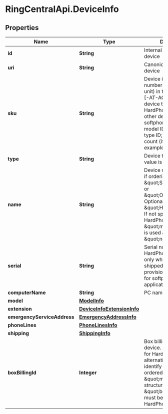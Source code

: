 # RingCentralApi.DeviceInfo

## Properties
Name | Type | Description | Notes
------------ | ------------- | ------------- | -------------
**id** | **String** | Internal identifier of a device | [optional] 
**uri** | **String** | Canonical URI of a device | [optional] 
**sku** | **String** | Device identification number (stock keeping unit) in the format TP-ID [-AT-AC], where TP is device type (HP for RC HardPhone, DV for all other devices including softphone); ID - device model ID; AT -addon type ID; AC - addon count (if any). For example &#39;HP-56-2-2&#39; | [optional] 
**type** | **String** | Device type. The default value is &#39;HardPhone&#39; | [optional] 
**name** | **String** | Device name. Mandatory if ordering \&quot;SoftPhone\&quot; or \&quot;OtherPhone\&quot;. Optional for \&quot;HardPhone\&quot;. If not specified for HardPhone, then device \&quot;model\&quot; name is used as device \&quot;name\&quot; | [optional] 
**serial** | **String** | Serial number for HardPhone (is returned only when the phone is shipped and provisioned); endpoint_id for softphone and mobile applications | [optional] 
**computerName** | **String** | PC name for softphone | [optional] 
**model** | [**ModelInfo**](ModelInfo.md) |  | [optional] 
**extension** | [**DeviceInfoExtensionInfo**](DeviceInfoExtensionInfo.md) |  | [optional] 
**emergencyServiceAddress** | [**EmergencyAddressInfo**](EmergencyAddressInfo.md) |  | [optional] 
**phoneLines** | [**PhoneLinesInfo**](PhoneLinesInfo.md) |  | [optional] 
**shipping** | [**ShippingInfo**](ShippingInfo.md) |  | [optional] 
**boxBillingId** | **Integer** | Box billing identifier of a device. Applicable only for HardPhones. It is an alternative way to identify the device to be ordered. Either \&quot;model\&quot; structure, or \&quot;boxBillingId\&quot; must be specified for HardPhone | [optional] 


